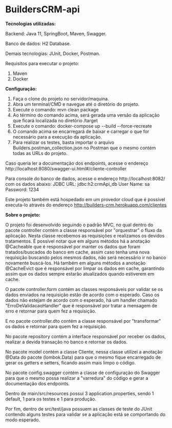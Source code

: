 # BuildersCRM-api

**Tecnologias utilizadas:**

Backend: Java 11, SpringBoot, Maven, Swagger.

Banco de dados: H2 Database.

Demais tecnologias: JUnit, Docker, Postman.

Requisitos para executar o projeto:

1. Maven
2. Docker

**Configuração:**

1. Faça o clone do projeto no servidor/maquina.
2. Abra um terminal/CMD e navegue até o diretório do projeto.
3. Execute o comando: mvn clean package
4. Ao término do comando acima, será gerada uma versão da aplicação que ficará localizada no diretório /target
5. Execute o comando: docker-compose up --build --force-recreate
6. O comando acima se encarregará de baixar e carregar o que for necessário para a execução da aplicação.
7. Para realizar os testes, basta importar o arquivo Builders.postman_collection.json no Postman que o mesmo contém todas as URLs do projeto.

Caso queria ler a documentação dos endpoints, acesse o endereço http://localhost:8080/swagger-ui.html#/cliente-controller

Para console do banco de dados, acesse o endereço http://localhost:8082/ com os dados abaixo:
JDBC URL: jdbc:h2:crmApi_db
User Name: sa
Password: 1234

Este projeto também está hospedado em um provedor cloud que é possível executa-lo através do endereço http://builders-crm.herokuapp.com/clientes 

**Sobre o projeto:**

O projeto foi desenvolvido seguindo o padrão MVC, no qual dentro do pacote controller contém a classe responsável por "orquestrar" o fluxo da aplicação. Nesta classe recebemos as requisições e realizamos os devidos tratamentos.
É possível notar que em alguns métodos há a anotação @Cacheable que é responsável por manter os dados que foram tratados/buscados do banco em cache, assim caso tenha uma nova requisição buscando pelos mesmos dados, não será necessário ir no banco novamente buscá-los.
Há também em alguns métodos a anotação @CacheEvict que é responsável por limpar os dados em cache, garantindo assim que os dados sempre estarão atualizados quando estiverem em cache.

O pacote controller.form contém as classes responsáveis por validar se os dados enviados na requisição estão de acordo com o esperado. Caso os dados não estejam de acordo com o esperado, há um handler chamado "ErroDeValidacaoHandler" que é responsável por tratar a mensagem de erro e retornar para quem fez a requisição.

E no pacote controller.dto contém a classe responsável por "transformar" os dados e retornar para quem fez a requisição.

No pacote repository contém a interface responsável por receber os dados, realizar a devida transação no banco e retornar os dados.

No pacote model contém a classe Cliente, nessa classe utilizei a anotação @Data do pacote (lombok.Data) para que o mesmo fique encarregado de gerar os getters e setters, ficando assim mais limpo o código.

No pacote config.swagger contém a classe de configuração do Swagger para que o mesmo possa realizar a "varredura" do código e gerar a documentação dos endpoints.

Dentro de main/src/resources possui 3 application.properties, sendo 1 default, 1 para os testes e 1 para produção.

Por fim, dentro de src/test/java possuem as classes de teste do JUnit contendo alguns testes para validar se a aplicação está se comportando do modo esperado.
